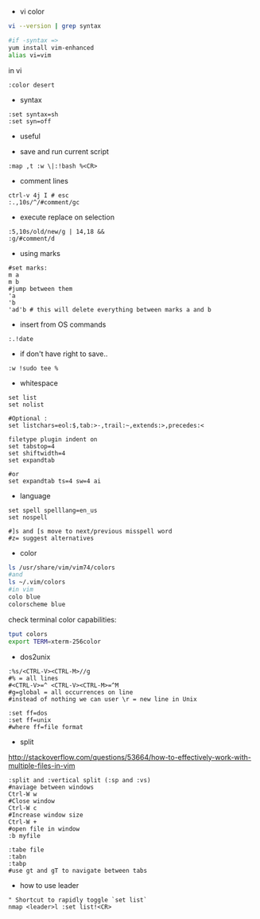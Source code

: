 
* vi color

~~~ sh
vi --version | grep syntax

#if -syntax =>
yum install vim-enhanced
alias vi=vim
~~~

in vi

~~~ vi
:color desert
~~~

* syntax

~~~ vi
:set syntax=sh
:set syn=off
~~~

* useful

- save and run current script

~~~ vi
:map ,t :w \|:!bash %<CR>
~~~

- comment lines

~~~ vi
ctrl-v 4j I # esc
:.,10s/^/#comment/gc
~~~

- execute replace on selection

~~~vi
:5,10s/old/new/g | 14,18 &&
:g/#comment/d
~~~

- using marks

~~~ vi
#set marks:
m a
m b
#jump between them
'a
'b
'ad'b # this will delete everything between marks a and b
~~~

- insert from OS commands

~~~ vi
:.!date
~~~

- if don't have right to save..

~~~vi
:w !sudo tee %
~~~

* whitespace

~~~vi
set list
set nolist

#Optional :
set listchars=eol:$,tab:>-,trail:~,extends:>,precedes:<

filetype plugin indent on
set tabstop=4
set shiftwidth=4
set expandtab

#or
set expandtab ts=4 sw=4 ai
~~~

* language

~~~vi
set spell spelllang=en_us
set nospell

#]s and [s move to next/previous misspell word
#z= suggest alternatives
~~~

* color

~~~sh
ls /usr/share/vim/vim74/colors
#and
ls ~/.vim/colors
#in vim
colo blue
colorscheme blue
~~~

check terminal color capabilities:
~~~sh
tput colors
export TERM=xterm-256color
~~~

* dos2unix

~~~vi
:%s/<CTRL-V><CTRL-M>//g
#% = all lines
#<CTRL-V>=^ <CTRL-V><CTRL-M>=^M
#g=global = all occurrences on line
#instead of nothing we can user \r = new line in Unix

:set ff=dos
:set ff=unix
#where ff=file format
~~~

* split

http://stackoverflow.com/questions/53664/how-to-effectively-work-with-multiple-files-in-vim

~~~vi
:split and :vertical split (:sp and :vs)
#naviage between windows
Ctrl-W w
#Close window
Ctrl-W c
#Increase window size	
Ctrl-W +
#open file in window
:b myfile
~~~

~~~vi
:tabe file
:tabn
:tabp
#use gt and gT to navigate between tabs
~~~

* how to use leader

~~~vi
" Shortcut to rapidly toggle `set list`
nmap <leader>l :set list!<CR>
~~~